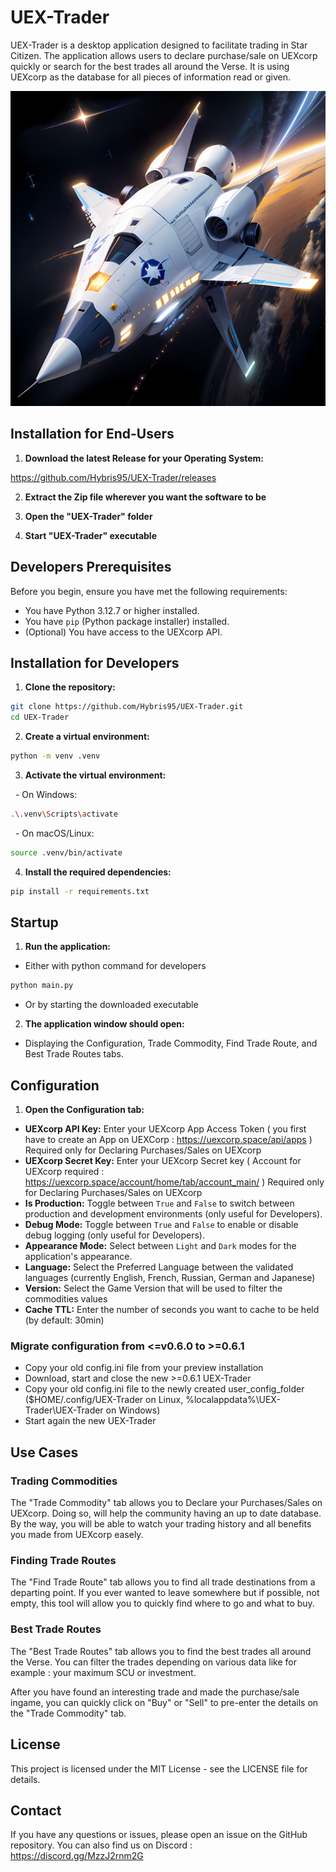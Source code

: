 # UEX-Trader

UEX-Trader is a desktop application designed to facilitate trading in Star Citizen.
The application allows users to declare purchase/sale on UEXcorp quickly or search for the best trades all around the Verse.
It is using UEXcorp as the database for all pieces of information read or given.

![UEX-Trader Icon](resources/UEXTrader_icon.png)

## Installation for End-Users

1. **Download the latest Release for your Operating System:**

https://github.com/Hybris95/UEX-Trader/releases

2. **Extract the Zip file wherever you want the software to be**

3. **Open the "UEX-Trader" folder**

4. **Start "UEX-Trader" executable**

## Developers Prerequisites

Before you begin, ensure you have met the following requirements:

- You have Python 3.12.7 or higher installed.
- You have `pip` (Python package installer) installed.
- (Optional) You have access to the UEXcorp API.

## Installation for Developers

1. **Clone the repository:**

```sh
git clone https://github.com/Hybris95/UEX-Trader.git
cd UEX-Trader
```

2. **Create a virtual environment:**

```sh
python -m venv .venv
```

3. **Activate the virtual environment:**

  - On Windows:

```sh
.\.venv\Scripts\activate
```

  - On macOS/Linux:

```sh
source .venv/bin/activate
```

4. **Install the required dependencies:**

```sh
pip install -r requirements.txt
```

## Startup

1. **Run the application:**

- Either with python command for developers
```sh
python main.py
```
- Or by starting the downloaded executable

2. **The application window should open:**

- Displaying the Configuration, Trade Commodity, Find Trade Route, and Best Trade Routes tabs.

## Configuration

1. **Open the Configuration tab:**

- **UEXcorp API Key:** Enter your UEXcorp App Access Token
  ( you first have to create an App on UEXCorp : https://uexcorp.space/api/apps )
  Required only for Declaring Purchases/Sales on UEXcorp
- **UEXcorp Secret Key:** Enter your UEXcorp Secret key
  ( Account for UEXcorp required : https://uexcorp.space/account/home/tab/account_main/ )
  Required only for Declaring Purchases/Sales on UEXcorp
- **Is Production:** Toggle between `True` and `False` to switch between production and development environments
  (only useful for Developers).
- **Debug Mode:** Toggle between `True` and `False` to enable or disable debug logging
  (only useful for Developers).
- **Appearance Mode:** Select between `Light` and `Dark` modes for the application's appearance.
- **Language:** Select the Preferred Language between the validated languages (currently English, French, Russian, German and Japanese)
- **Version:** Select the Game Version that will be used to filter the commodities values
- **Cache TTL:** Enter the number of seconds you want to cache to be held (by default: 30min)

### Migrate configuration from <=v0.6.0 to >=0.6.1

- Copy your old config.ini file from your preview installation
- Download, start and close the new >=0.6.1 UEX-Trader
- Copy your old config.ini file to the newly created user_config_folder
($HOME/.config/UEX-Trader on Linux, %localappdata%\UEX-Trader\UEX-Trader on Windows)
- Start again the new UEX-Trader

## Use Cases

### Trading Commodities

The "Trade Commodity" tab allows you to Declare your Purchases/Sales on UEXcorp.
Doing so, will help the community having an up to date database.
By the way, you will be able to watch your trading history and all benefits you made from UEXcorp easely.

### Finding Trade Routes

The "Find Trade Route" tab allows you to find all trade destinations from a departing point.
If you ever wanted to leave somewhere but if possible, not empty, this tool will allow you to quickly find where to go and what to buy.

### Best Trade Routes

The "Best Trade Routes" tab allows you to find the best trades all around the Verse.
You can filter the trades depending on various data like for example : your maximum SCU or investment.

After you have found an interesting trade and made the purchase/sale ingame,
you can quickly click on "Buy" or "Sell" to pre-enter the details on the "Trade Commodity" tab.

## License

This project is licensed under the MIT License - see the LICENSE file for details.

## Contact

If you have any questions or issues, please open an issue on the GitHub repository.
You can also find us on Discord : https://discord.gg/MzzJ2rnm2G
